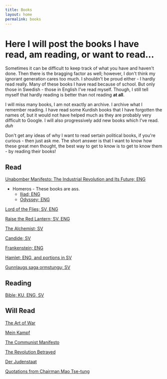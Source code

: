 ```yaml
---
title: Books
layout: home
permalink: books
---
```


# Here I will post the books I have read, am reading, or want to read...

Sometimes it can be difficult to keep track of what you have and haven't done. Then there is the bragging factor as well; however, I don't think my ignorant generation cares too much. I shouldn't be proud either - I hardly read really. Many of these books I have read because of school. But only those in Swedish - those in English I've read myself. Though, I still tell myself that hardly reading is better than not reading **at all**.

I will miss many books, I am not exactly an archive. I archive what I remember reading. I have read some Kurdish books that I have forgotten the names of, but it would not have helped much as they are probably very difficult to Google. I will also progressively add new books which I've read. *duh* 

Don't get any ideas of why I want to read sertain political books, if you're curious - then just ask me. The short answer is that I want to know how these great men thought, the best way to get to know is to get to know them - by reading their books!

##  Read

[Unabomber Manifesto: The Industrial Revolution and Its Future; ENG](https://https://en.wikipedia.org/wiki/Industrial_Society_and_Its_Future)

- Homeros - These books are ass.
  - [Iliad; ENG](https://en.wikipedia.org/wiki/Iliad)
  - [Odyssey; ENG](https://en.wikipedia.org/wiki/Odyssey)


[Lord of the Flies; SV, ENG](https://en.wikipedia.org/wiki/Lord_of_the_Flies)

[Raise the Red Lantern; SV, ENG](https://en.wikipedia.org/wiki/Raise_the_Red_Lantern_(novella))

[The Alchemist; SV](https://en.wikipedia.org/wiki/The_Alchemist_(novel))

[Candide; SV](https://en.wikipedia.org/wiki/Candide)

[Frankenstein; ENG](https://en.wikipedia.org/wiki/Frankenstein)

[Hamlet; ENG, and portions in SV](https://en.wikipedia.org/wiki/Hamlet)

[Gunnlaugs saga ormstungu; SV](https://en.wikipedia.org/wiki/Gunnlaugs_saga_ormstungu)

## Reading

[Bible; KU, ENG, SV](https://en.wikipedia.org/wiki/Bible)

## Will Read

[The Art of War](https://en.wikipedia.org/wiki/The_Art_of_War)

[Mein Kampf](https://en.wikipedia.org/wiki/Mein_Kampf)

[The Communist Manifesto](https://en.wikipedia.org/wiki/The_Communist_Manifesto)

[The Revolution Betrayed](https://en.wikipedia.org/wiki/The_Revolution_Betrayed)

[Der Judenstaat](https://en.wikipedia.org/wiki/Der_Judenstaat)

[Quotations from Chairman Mao Tse-tung](https://en.wikipedia.org/wiki/Quotations_from_Chairman_Mao_Tse-tung)
